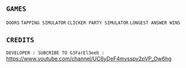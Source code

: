 ## ````GAMES````
``DOORS`` ``TAPPING SIMULATOR`` ``CLICKER PARTY SIMULATOR`` ``LONGEST ANSWER WINS``
## ``CREDITS``
``DEVELOPER : SUBCRIBE TO G3FarEl3eeb :``    https://www.youtube.com/channel/UC6yDeF4mysspv2pVP_Ow6hg
